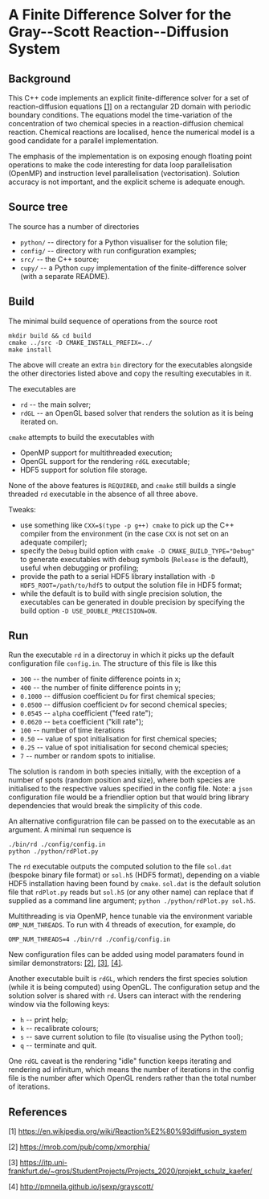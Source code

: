 # A Finite Difference Solver for the Gray--Scott Reaction--Diffusion System

## Background

This C++ code implements an explicit finite-difference solver for a set of reaction-diffusion equations [[1]](#1) on a rectangular 2D domain with periodic boundary conditions. The equations model the time-variation of the concentration of two chemical species in a reaction-diffusion chemical reaction. Chemical reactions are localised, hence the numerical model is a good candidate for a parallel implementation.

The emphasis of the implementation is on exposing enough floating point operations to make the code interesting for data loop parallelisation (OpenMP) and instruction level parallelisation (vectorisation). Solution accuracy is not important, and the explicit scheme is adequate enough. 


## Source tree

The source has a number of directories

  * ``python/`` -- directory for a Python visualiser for the solution file;
  * ``config/`` -- directory with run configuration examples;
  * ``src/`` -- the C++ source;
  * ``cupy/`` -- a Python ``cupy`` implementation of the finite-difference solver (with a separate README).


## Build

The minimal build sequence of operations from the source root
```
mkdir build && cd build
cmake ../src -D CMAKE_INSTALL_PREFIX=../
make install
```

The above will create an extra ``bin`` directory for the executables alongside the other directories listed above and copy the resulting executables in it.

The executables are
  * ``rd`` -- the main solver;
  * ``rdGL`` -- an OpenGL based solver that renders the solution as it is being iterated on.

``cmake`` attempts to build the executables with
  * OpenMP support for multithreaded execution;
  * OpenGL support for the rendering ``rdGL`` executable;
  * HDF5 support for solution file storage.

None of the above features is ``REQUIRED``, and ``cmake`` still builds a single threaded ``rd`` executable in the absence of all three above.

Tweaks:
  * use something like ``CXX=$(type -p g++) cmake`` to pick up the C++ compiler from the environment (in the case ``CXX`` is not set on an adequate compiler);
  * specify the ``Debug`` build option with ``cmake -D CMAKE_BUILD_TYPE="Debug"`` to generate executables with debug symbols (``Release`` is the default), useful when debugging or profiling;
  * provide the path to a serial HDF5 library installation with ``-D HDF5_ROOT=/path/to/hdf5`` to output the solution file in HDF5 format;
  * while the default is to build with single precision solution, the executables can be generated in double precision by specifying the build option ``-D USE_DOUBLE_PRECISION=ON``.


## Run

Run the executable ``rd`` in a directoruy in which it picks up the default configuration file ``config.in``. The structure of this file is like this

  * ``300`` -- the number of finite difference points in x;
  * ``400`` -- the number of finite difference points in y;
  * ``0.1000`` -- diffusion coefficient ``Du`` for first chemical species;
  * ``0.0500`` -- diffusion coefficient ``Dv`` for second chemical species;
  * ``0.0545`` -- ``alpha`` coefficient ("feed rate");
  * ``0.0620`` -- ``beta`` coefficient ("kill rate");
  * ``100`` -- number of time iterations
  * ``0.50`` -- value of spot initialisation for first chemical species;
  * ``0.25`` -- value of spot initialisation for second chemical species;
  * ``7`` -- number or random spots to initialise.

The solution is random in both species initially, with the exception of a number of spots (random position and size), where both species are initialised to the respective values specified in the config file. Note: a ``json`` configuration file would be a friendlier option but that would bring library dependencies that would break the simplicity of this code.

An alternative configuratrion file can be passed on to the executable as an argument. A minimal run sequence is
```
./bin/rd ./config/config.in
python ./python/rdPlot.py
```

The ``rd`` executable outputs the computed solution to the file ``sol.dat`` (bespoke binary file format) or ``sol.h5`` (HDF5 format), depending on a viable HDF5 installation having been found by ``cmake``. ``sol.dat`` is the default solution file that ``rdPlot.py`` reads but ``sol.h5`` (or any other name) can replace that if supplied as a command line argument; ``python ./python/rdPlot.py sol.h5``.

Multithreading is via OpenMP, hence tunable via the environment variable ``OMP_NUM_THREADS``. To run with 4 threads of execution, for example, do
```
OMP_NUM_THREADS=4 ./bin/rd ./config/config.in
```

New configuration files can be added using model paramaters found in similar demonstrators: [[2]](#2), [[3]](#3), [[4]](#4).

Another executable built is ``rdGL``, which renders the first species solution (while it is being computed) using OpenGL. The configuration setup and the solution solver is shared with ``rd``. Users can interact with the rendering window via the following keys:
  * ``h`` -- print help;
  * ``k`` -- recalibrate colours;
  * ``s`` -- save current solution to file (to visualise using the Python tool);
  * ``q`` -- terminate and quit.

One ``rdGL`` caveat is the rendering "idle" function keeps iterating and rendering ad infinitum, which means the number of iterations in the config file is the number after which OpenGL renders rather than the total number of iterations.



## References
<a id="1">[1]</a>
https://en.wikipedia.org/wiki/Reaction%E2%80%93diffusion_system

<a id="2">[2]</a>
https://mrob.com/pub/comp/xmorphia/

<a id="3">[3]</a>
https://itp.uni-frankfurt.de/~gros/StudentProjects/Projects_2020/projekt_schulz_kaefer/

<a id="4">[4]</a>
http://pmneila.github.io/jsexp/grayscott/
